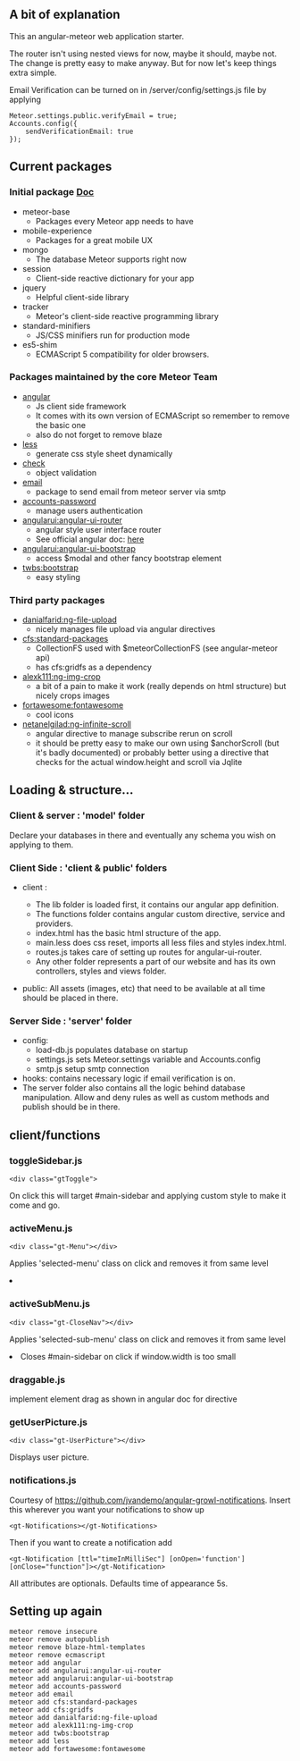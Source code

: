 ## A bit of explanation

This an angular-meteor web application starter.

The router isn't using nested views for now, maybe it should, maybe not.
The change is pretty easy to make anyway. But for now let's keep things extra simple.

Email Verification can be turned on in /server/config/settings.js file by applying
```
Meteor.settings.public.verifyEmail = true;
Accounts.config({
    sendVerificationEmail: true
});
```

## Current packages
### Initial package   [Doc][meteor]
- meteor-base                 
   * Packages every Meteor app needs to have
- mobile-experience                  
   * Packages for a great mobile UX
- mongo                              
   * The database Meteor supports right now
- session                            
   * Client-side reactive dictionary for your app
- jquery                             
   * Helpful client-side library
- tracker                            
   * Meteor's client-side reactive programming library
- standard-minifiers                 
   * JS/CSS minifiers run for production mode
- es5-shim                           
   * ECMAScript 5 compatibility for older browsers.

###  Packages maintained by the core Meteor Team
- [angular][angular]
   * Js client side framework
   * It comes with its own version of ECMAScript so remember to remove the basic one
   * also do not forget to remove blaze
- [less][less]                              
   * generate css style sheet dynamically
- [check][check]                              
   * object validation
- [email][email]                              
   * package to send email from meteor server via smtp
- [accounts-password][accounts-password]                  
   * manage users authentication
- [angularui:angular-ui-router][angularui:angular-ui-router]        
   * angular style user interface router
   * See official angular doc: [here][official-angular-doc]
- [angularui:angular-ui-bootstrap][angularui:angular-ui-bootstrap]     
   * access $modal and other fancy bootstrap element
- [twbs:bootstrap][twbs:bootstrap]                     
   * easy styling

### Third party packages
- [danialfarid:ng-file-upload][danialfarid:ng-file-upload]         
   * nicely manages file upload via angular directives
- [cfs:standard-packages][cfs:standard-packages]              
   * CollectionFS used with $meteorCollectionFS (see angular-meteor api)
   * has cfs:gridfs as a dependency
- [alexk111:ng-img-crop][alexk111:ng-img-crop]               
   * a bit of a pain to make it work (really depends on html structure) but nicely crops images
- [fortawesome:fontawesome][fortawesome:fontawesome]            
   * cool icons
- [netanelgilad:ng-infinite-scroll][netanelgilad:ng-infinite-scroll]    
   * angular directive to manage subscribe rerun on scroll
   * it should be pretty easy to make our own using $anchorScroll (but it's badly documented) or probably better using a directive that checks for the actual window.height and scroll via Jqlite

## Loading & structure...

### Client & server : 'model' folder
Declare your databases in there and eventually any schema you wish on applying to them.

### Client Side : 'client & public' folders
- client :
   * The lib folder is loaded first, it contains our angular app definition.
   * The functions folder contains angular custom directive, service and providers.
   * index.html has the basic html structure of the app.
   * main.less does css reset, imports all less files and styles index.html.  
   * routes.js takes care of setting up routes for angular-ui-router.
   * Any other folder represents a part of our website and has its own controllers, styles and views folder.

- public: All assets (images, etc) that need to be available at all time should be placed in there.

### Server Side : 'server' folder
- config:
   * load-db.js populates database on startup
   * settings.js sets Meteor.settings variable and Accounts.config
   * smtp.js setup smtp connection
- hooks:  contains necessary logic if email verification is on.
- The server folder also contains all the logic behind database manipulation. Allow and deny rules as well as custom methods and publish should be in there.

## client/functions
### toggleSidebar.js

 ```
 <div class="gtToggle">
 ```
On click this will target #main-sidebar and applying custom style to make it come and go.

### activeMenu.js
```
<div class="gt-Menu"></div>
```
Applies 'selected-menu' class on click and removes it from same level <li>

### activeSubMenu.js
```
<div class="gt-CloseNav"></div>
```
Applies 'selected-sub-menu' class on click and removes it from same level <li>
Closes #main-sidebar on click if window.width is too small

### draggable.js
implement element drag as shown in angular doc for directive

### getUserPicture.js
```
<div class="gt-UserPicture"></div>
```
Displays user picture.

### notifications.js
Courtesy of <https://github.com/jvandemo/angular-growl-notifications>.
Insert this wherever you want your notifications to show up
 ```
 <gt-Notifications></gt-Notifications>
 ```

Then if you want to create a notification add
```
<gt-Notification [ttl="timeInMilliSec"] [onOpen='function'] [onClose="function"]></gt-Notification>
```
All attributes are optionals. Defaults time of appearance 5s.


## Setting up again

```
meteor remove insecure
meteor remove autopublish
meteor remove blaze-html-templates
meteor remove ecmascript
meteor add angular  
meteor add angularui:angular-ui-router
meteor add angularui:angular-ui-bootstrap
meteor add accounts-password
meteor add email
meteor add cfs:standard-packages
meteor add cfs:gridfs
meteor add danialfarid:ng-file-upload
meteor add alexk111:ng-img-crop
meteor add twbs:bootstrap
meteor add less
meteor add fortawesome:fontawesome
```

<!-- meteor add sebastianilves:angular-chart-js -->

[meteor]: http://docs.meteor.com/#/full/
[angular]: http://www.angular-meteor.com/api/meteorCollection
[less]: http://lesscss.org/
[check]: http://docs.meteor.com/#/full/check
[email]: http://docs.meteor.com/#/full/email
[accounts-password]: http://docs.meteor.com/#/full/accounts_passwords
[angularui:angular-ui-router]: https://atmospherejs.com/angularui/angular-ui-router>
[official-angular-doc]: https://docs.angularjs.org/guide
[angularui:angular-ui-bootstrap]: https://github.com/angular-ui/bootstrap/
[danialfarid:ng-file-upload]: https://github.com/danialfarid/ng-file-upload
[cfs:standard-packages]: https://github.com/CollectionFS/Meteor-CollectionFS
[alexk111:ng-img-crop]: https://github.com/alexk111/ngImgCrop
[twbs:bootstrap]: https://github.com/twbs/bootstrap
[fortawesome:fontawesome]: https://fortawesome.github.io/Font-Awesome/icons/
[netanelgilad:ng-infinite-scroll]: https://github.com/netanelgilad/meteor-ng-infinite-scroll/
